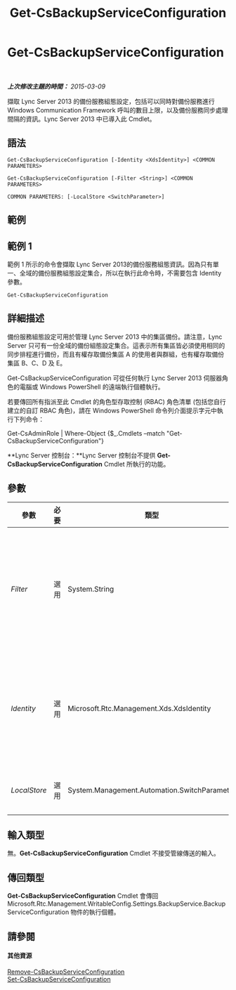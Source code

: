 ﻿---
title: Get-CsBackupServiceConfiguration
TOCTitle: Get-CsBackupServiceConfiguration
ms:assetid: 8e81a76c-4019-490d-9cd5-895cc2cc0863
ms:mtpsurl: https://technet.microsoft.com/zh-tw/library/JJ205087(v=OCS.15)
ms:contentKeyID: 49291620
ms.date: 08/10/2015
mtps_version: v=OCS.15
ms.translationtype: HT
---

# Get-CsBackupServiceConfiguration

 

_**上次修改主題的時間：** 2015-03-09_

擷取 Lync Server 2013 的備份服務組態設定，包括可以同時對備份服務進行 Windows Communication Framework 呼叫的數目上限，以及備份服務同步處理間隔的資訊。Lync Server 2013 中已導入此 Cmdlet。

## 語法

    Get-CsBackupServiceConfiguration [-Identity <XdsIdentity>] <COMMON PARAMETERS>

    Get-CsBackupServiceConfiguration [-Filter <String>] <COMMON PARAMETERS>

    COMMON PARAMETERS: [-LocalStore <SwitchParameter>]

## 範例

## 範例 1

範例 1 所示的命令會擷取 Lync Server 2013的備份服務組態資訊。因為只有單一、全域的備份服務組態設定集合，所以在執行此命令時，不需要包含 Identity 參數。

    Get-CsBackupServiceConfiguration

## 詳細描述

備份服務組態設定可用於管理 Lync Server 2013 中的集區備份。請注意，Lync Server 只可有一份全域的備份組態設定集合。這表示所有集區皆必須使用相同的同步排程進行備份，而且有權存取備份集區 A 的使用者與群組，也有權存取備份集區 B、C、D 及 E。

Get-CsBackupServiceConfiguration 可從任何執行 Lync Server 2013 伺服器角色的電腦或 Windows PowerShell 的遠端執行個體執行。

若要傳回所有指派至此 Cmdlet 的角色型存取控制 (RBAC) 角色清單 (包括您自行建立的自訂 RBAC 角色)，請在 Windows PowerShell 命令列介面提示字元中執行下列命令：

Get-CsAdminRole | Where-Object {$\_.Cmdlets –match "Get-CsBackupServiceConfiguration"}

**Lync Server 控制台：**Lync Server 控制台不提供 **Get-CsBackupServiceConfiguration** Cmdlet 所執行的功能。

## 參數


<table>
<colgroup>
<col style="width: 25%" />
<col style="width: 25%" />
<col style="width: 25%" />
<col style="width: 25%" />
</colgroup>
<thead>
<tr class="header">
<th>參數</th>
<th>必要</th>
<th>類型</th>
<th>說明</th>
</tr>
</thead>
<tbody>
<tr class="odd">
<td><p><em>Filter</em></p></td>
<td><p>選用</p></td>
<td><p>System.String</p></td>
<td><p>可讓您在參照備份服務組態設定集合時，使用萬用字元值。因為您只能有這些設定的單一、全域執行個體，所以沒有理由使用 Filter 參數。不過，如果您想要，可以使用下列語法來參照全域設定：</p>
<p>-Filter &quot;g*&quot;</p>
<p>上述語法會傳回以 &quot;g&quot; 字母為開頭的所有會議備份服務組態設定。</p></td>
</tr>
<tr class="even">
<td><p><em>Identity</em></p></td>
<td><p>選用</p></td>
<td><p>Microsoft.Rtc.Management.Xds.XdsIdentity</p></td>
<td><p>備份服務組態設定的唯一 Identity。因為您只能有這些設定的單一、全域執行個體，所以在呼叫 <strong>Get-CsBackupServiceConfiguration</strong> Cmdlet 時，不需要指定 Identity。然而，您可以使用下列語法來參照全域設定︰</p>
<p>-Identity global</p></td>
</tr>
<tr class="odd">
<td><p><em>LocalStore</em></p></td>
<td><p>選用</p></td>
<td><p>System.Management.Automation.SwitchParameter</p></td>
<td><p>從中央管理存放區的本機複本擷取備份服務組態資料，而不從中央管理存放區本身擷取。</p></td>
</tr>
</tbody>
</table>


## 輸入類型

無。**Get-CsBackupServiceConfiguration** Cmdlet 不接受管線傳送的輸入。

## 傳回類型

**Get-CsBackupServiceConfiguration** Cmdlet 會傳回 Microsoft.Rtc.Management.WritableConfig.Settings.BackupService.BackupServiceConfiguration 物件的執行個體。

## 請參閱

#### 其他資源

[Remove-CsBackupServiceConfiguration](remove-csbackupserviceconfiguration.md)  
[Set-CsBackupServiceConfiguration](set-csbackupserviceconfiguration.md)

